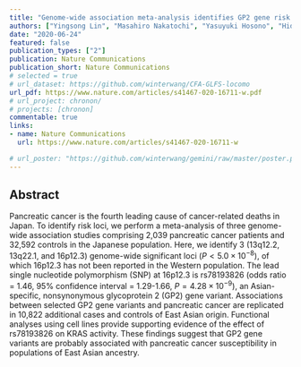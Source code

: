 ```yaml
---
title: "Genome-wide association meta-analysis identifies GP2 gene risk variants for pancreatic cancer"
authors: ["Yingsong Lin", "Masahiro Nakatochi", "Yasuyuki Hosono", "Hidemi Ito", "Yoichiro Kamatani", "Akihito Inoko", "Hiromi Sakamoto", "Fumie Kinoshita", "Yumiko Kobayashi", "Hiroshi Ishii", "Masato Ozaka", "Takashi Sasaki", "Masato Matsuyama", "Naoki Sasahira", "Manabu Morimoto", "Satoshi Kobayashi", "Taito Fukushima", "Makoto Ueno", "Shinichi Ohkawa", "Naoto Egawa", "Sawako Kuruma", "Mitsuru Mori", "Haruhisa Nakao", "Yasushi Adachi", "Masumi Okuda", "Takako Osaki", "Shigeru Kamiya", "**Chaochen Wang**", "Kazuo Hara", "Yasuhiro Shimizu", "Tatsuo Miyamoto", "Yuko Hayashi", "Hiromichi Ebi", "Tomohiro Kohmoto", "Issei Imoto", "Yumiko Kasugai", "Yoshinori Murakami", "Masato Akiyama", "Kazuyoshi Ishigaki", "Koichi Matsuda", "Makoto Hirata", "Kazuaki Shimada", "Takuji Okusaka", "Takahisa Kawaguchi", "Meiko Takahashi", "Yoshiyuki Watanabe", "Kiyonori Kuriki", "Aya Kadota", "Rieko Okada", "Haruo Mikami", "Toshiro Takezaki", "Sadao Suzuki", "Taiki Yamaji", "Motoki Iwasaki", "Norie Sawada", "Atsushi Goto", "Kengo Kinoshita", "Nobuo Fuse", "Fumiki Katsuoka", "Atsushi Shimizu", "Satoshi S. Nishizuka", "Kozo Tanno", "Ken Suzuki", "Yukinori Okada", "Momoko Horikoshi", "Toshimasa Yamauchi", "Takashi Kadowaki", "Herbert Yu", "Jun Zhong", "Laufey T. Amundadottir", "Yuichiro Doki", "Hideshi Ishii", "Hidetoshi Eguchi", "David Bogumil", "Christopher A. Haiman", "Loic Le Marchand", "Masaki Mori", "Harvey Risch", "Veronica W. Setiawan", "Shoichiro Tsugane", "Kenji Wakai", "Teruhiko Yoshida", "Fumihiko Matsuda", "Michiaki Kubo", "Shogo Kikuchi", "Keitaro Matsuo"]
date: "2020-06-24"
featured: false
publication_types: ["2"]
publication: Nature Communications
publication_short: Nature Communications
# selected = true
# url_dataset: https://github.com/winterwang/CFA-GLFS-locomo
url_pdf: https://www.nature.com/articles/s41467-020-16711-w.pdf
# url_project: chronon/
# projects: [chronon]
commentable: true
links:
- name: Nature Communications
  url: https://www.nature.com/articles/s41467-020-16711-w

# url_poster: "https://github.com/winterwang/gemini/raw/master/poster.pdf"
---
```



## Abstract

Pancreatic cancer is the fourth leading cause of cancer-related deaths in Japan. To identify risk loci, we perform a meta-analysis of three genome-wide association studies comprising 2,039 pancreatic cancer patients and 32,592 controls in the Japanese population. Here, we identify 3 (13q12.2, 13q22.1, and 16p12.3) genome-wide significant loci ($P < 5.0 \times 10^{−8}$), of which 16p12.3 has not been reported in the Western population. The lead single nucleotide polymorphism (SNP) at 16p12.3 is rs78193826 (odds ratio = 1.46, 95% confidence interval = 1.29-1.66, $P = 4.28 \times 10^{−9}$), an Asian-specific, nonsynonymous glycoprotein 2 (GP2) gene variant. Associations between selected GP2 gene variants and pancreatic cancer are replicated in 10,822 additional cases and controls of East Asian origin. Functional analyses using cell lines provide supporting evidence of the effect of rs78193826 on KRAS activity. These findings suggest that GP2 gene variants are probably associated with pancreatic cancer susceptibility in populations of East Asian ancestry.
